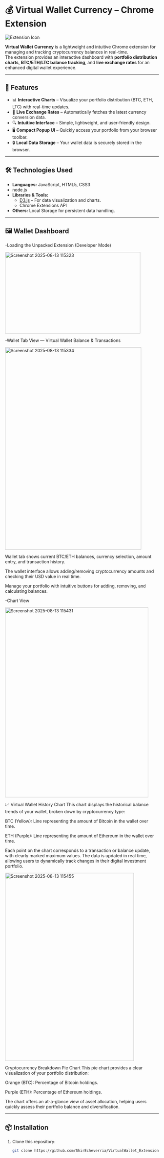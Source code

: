 # 💰 Virtual Wallet Currency – Chrome Extension

![Extension Icon](images/icon128.png)

**Virtual Wallet Currency** is a lightweight and intuitive Chrome extension for managing and tracking cryptocurrency balances in real-time.  
The extension provides an interactive dashboard with **portfolio distribution charts**, **BTC/ETH/LTC balance tracking**, and **live exchange rates** for an enhanced digital wallet experience.

---

## 🚀 Features
- 📊 **Interactive Charts** – Visualize your portfolio distribution (BTC, ETH, LTC) with real-time updates.
- 💱 **Live Exchange Rates** – Automatically fetches the latest currency conversion data.
- 🔍 **Intuitive Interface** – Simple, lightweight, and user-friendly design.
- 🖥 **Compact Popup UI** – Quickly access your portfolio from your browser toolbar.
- 🔒 **Local Data Storage** – Your wallet data is securely stored in the browser.

---

## 🛠 Technologies Used
- **Languages:** JavaScript, HTML5, CSS3
- node.js
- **Libraries & Tools:**
  - [D3.js](https://d3js.org/) – For data visualization and charts.
  - Chrome Extensions API
- **Others:** Local Storage for persistent data handling.

---
## 🖼️ Wallet Dashboard
-Loading the Unpacked Extension (Developer Mode)

<img width="443" height="266" alt="Screenshot 2025-08-13 115323" src="https://github.com/user-attachments/assets/66f7b3fc-923e-49ce-9e73-197effafe661" />

-Wallet Tab View — Virtual Wallet Balance & Transactions

<img width="446" height="661" alt="Screenshot 2025-08-13 115334" src="https://github.com/user-attachments/assets/fcae6d1d-2e73-4e51-b0d8-7e372c2d69b9" />

 Wallet tab shows current BTC/ETH balances, currency selection, amount entry, and transaction history.

The wallet interface allows adding/removing cryptocurrency amounts and checking their USD value in real time.

Manage your portfolio with intuitive buttons for adding, removing, and calculating balances.


-Chart  View 

<img width="469" height="620" alt="Screenshot 2025-08-13 115431" src="https://github.com/user-attachments/assets/1583d543-75e2-4077-a6a3-e69f5ec171dd" />

📈 Virtual Wallet History Chart
This chart displays the historical balance trends of your wallet, broken down by cryptocurrency type:

BTC (Yellow): Line representing the amount of Bitcoin in the wallet over time.

ETH (Purple): Line representing the amount of Ethereum in the wallet over time.

Each point on the chart corresponds to a transaction or balance update, with clearly marked maximum values. The data is updated in real time, allowing users to dynamically track changes in their digital investment portfolio.




<img width="422" height="614" alt="Screenshot 2025-08-13 115455" src="https://github.com/user-attachments/assets/ec218071-9da4-4576-85fd-fc36dd7098ab" />

Cryptocurrency Breakdown Pie Chart
This pie chart provides a clear visualization of your portfolio distribution:

Orange (BTC): Percentage of Bitcoin holdings.

Purple (ETH): Percentage of Ethereum holdings.

The chart offers an at-a-glance view of asset allocation, helping users quickly assess their portfolio balance and diversification.



---
## 📦 Installation
1. Clone this repository:
   ```bash
   git clone https://github.com/ShirEcheverria/VirtualWallet_Extension.git
